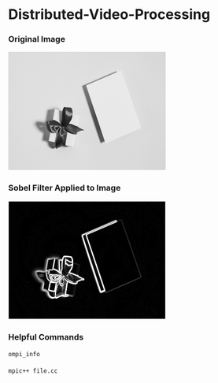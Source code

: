 # Distributed-Video-Processing

### Original Image

![picture_of_present](/images/box_320x240.bmp)

### Sobel Filter Applied to Image

![picture_of_present](/images/box_changes_320x240.bmp)

### Helpful Commands
```bash
ompi_info

mpic++ file.cc
```